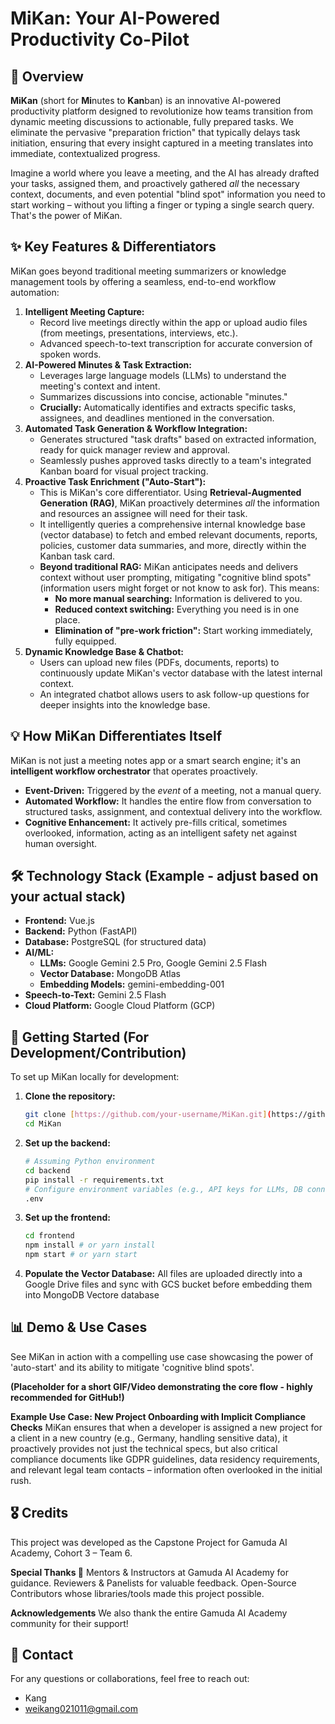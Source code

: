 # MiKan: Your AI-Powered Productivity Co-Pilot

## 🚀 Overview

**MiKan** (short for **Mi**nutes to **Kan**ban) is an innovative AI-powered productivity platform designed to revolutionize how teams transition from dynamic meeting discussions to actionable, fully prepared tasks. We eliminate the pervasive "preparation friction" that typically delays task initiation, ensuring that every insight captured in a meeting translates into immediate, contextualized progress.

Imagine a world where you leave a meeting, and the AI has already drafted your tasks, assigned them, and proactively gathered *all* the necessary context, documents, and even potential "blind spot" information you need to start working – without you lifting a finger or typing a single search query. That's the power of MiKan.

## ✨ Key Features & Differentiators

MiKan goes beyond traditional meeting summarizers or knowledge management tools by offering a seamless, end-to-end workflow automation:

1.  **Intelligent Meeting Capture:**
    * Record live meetings directly within the app or upload audio files (from meetings, presentations, interviews, etc.).
    * Advanced speech-to-text transcription for accurate conversion of spoken words.
2.  **AI-Powered Minutes & Task Extraction:**
    * Leverages large language models (LLMs) to understand the meeting's context and intent.
    * Summarizes discussions into concise, actionable "minutes."
    * **Crucially:** Automatically identifies and extracts specific tasks, assignees, and deadlines mentioned in the conversation.
3.  **Automated Task Generation & Workflow Integration:**
    * Generates structured "task drafts" based on extracted information, ready for quick manager review and approval.
    * Seamlessly pushes approved tasks directly to a team's integrated Kanban board for visual project tracking.
4.  **Proactive Task Enrichment ("Auto-Start"):**
    * This is MiKan's core differentiator. Using **Retrieval-Augmented Generation (RAG)**, MiKan proactively determines *all* the information and resources an assignee will need for their task.
    * It intelligently queries a comprehensive internal knowledge base (vector database) to fetch and embed relevant documents, reports, policies, customer data summaries, and more, directly within the Kanban task card.
    * **Beyond traditional RAG:** MiKan anticipates needs and delivers context without user prompting, mitigating "cognitive blind spots" (information users might forget or not know to ask for). This means:
        * **No more manual searching:** Information is delivered to you.
        * **Reduced context switching:** Everything you need is in one place.
        * **Elimination of "pre-work friction":** Start working immediately, fully equipped.
5.  **Dynamic Knowledge Base & Chatbot:**
    * Users can upload new files (PDFs, documents, reports) to continuously update MiKan's vector database with the latest internal context.
    * An integrated chatbot allows users to ask follow-up questions for deeper insights into the knowledge base.

## 💡 How MiKan Differentiates Itself

MiKan is not just a meeting notes app or a smart search engine; it's an **intelligent workflow orchestrator** that operates proactively.

* **Event-Driven:** Triggered by the *event* of a meeting, not a manual query.
* **Automated Workflow:** It handles the entire flow from conversation to structured tasks, assignment, and contextual delivery into the workflow.
* **Cognitive Enhancement:** It actively pre-fills critical, sometimes overlooked, information, acting as an intelligent safety net against human oversight.

## 🛠️ Technology Stack (Example - adjust based on your actual stack)

* **Frontend:** Vue.js
* **Backend:** Python (FastAPI)
* **Database:** PostgreSQL (for structured data)
* **AI/ML:**
    * **LLMs:** Google Gemini 2.5 Pro, Google Gemini 2.5 Flash
    * **Vector Database:** MongoDB Atlas
    * **Embedding Models:** gemini-embedding-001
* **Speech-to-Text:** Gemini 2.5 Flash
* **Cloud Platform:** Google Cloud Platform (GCP)

## 🚀 Getting Started (For Development/Contribution)

To set up MiKan locally for development:

1.  **Clone the repository:**
    ```bash
    git clone [https://github.com/your-username/MiKan.git](https://github.com/your-username/MiKan.git)
    cd MiKan
    ```
2.  **Set up the backend:**
    ```bash
    # Assuming Python environment
    cd backend
    pip install -r requirements.txt
    # Configure environment variables (e.g., API keys for LLMs, DB connection)
    .env
    ```
3.  **Set up the frontend:**
    ```bash
    cd frontend
    npm install # or yarn install
    npm start # or yarn start
    ```
4.  **Populate the Vector Database:**
    All files are uploaded directly into a Google Drive files and sync with GCS bucket before embedding them into MongoDB Vectore database

## 📊 Demo & Use Cases

See MiKan in action with a compelling use case showcasing the power of 'auto-start' and its ability to mitigate 'cognitive blind spots'.

**(Placeholder for a short GIF/Video demonstrating the core flow - highly recommended for GitHub!)**

**Example Use Case: New Project Onboarding with Implicit Compliance Checks**
MiKan ensures that when a developer is assigned a new project for a client in a new country (e.g., Germany, handling sensitive data), it proactively provides not just the technical specs, but also critical compliance documents like GDPR guidelines, data residency requirements, and relevant legal team contacts – information often overlooked in the initial rush.

## 🎖️ Credits

This project was developed as the Capstone Project for Gamuda AI Academy, Cohort 3 – Team 6.

**Special Thanks 🙏**
Mentors & Instructors at Gamuda AI Academy for guidance.
Reviewers & Panelists for valuable feedback.
Open-Source Contributors whose libraries/tools made this project possible.

**Acknowledgements**
We also thank the entire Gamuda AI Academy community for their support!

## 📧 Contact

For any questions or collaborations, feel free to reach out:
* Kang
* weikang021011@gmail.com
